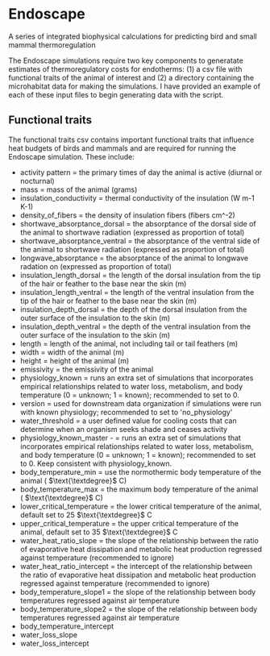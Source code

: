 # Endoscape
A series of integrated biophysical calculations for predicting bird and small mammal thermoregulation

The Endoscape simulations require two key components to generatate estimates of thermoregulatory costs for endotherms: (1) a csv file with functional traits of the animal of interest and (2) a directory containing the microhabitat data for making the simulations. I have provided an example of each of these input files to begin generating data with the script.

## Functional traits
The functional traits csv contains  important functional traits that influence heat budgets of birds and mammals and are required for running the Endoscape simulation. These include:

- activity pattern = the primary times of day the animal is active (diurnal or nocturnal)
- mass = mass of the animal (grams)
- insulation_conductivity = thermal conductivity of the insulation (W m-1 K-1)
- density_of_fibers = the density of insulation fibers (fibers cm^-2)
- shortwave_absorptance_dorsal = the absorptance of the dorsal side of the animal to shortwave radiation (expressed as proportion of total)
- shortwave_absorptance_ventral = the absorptance of the ventral side of the animal to shortwave radiation (expressed as proportion of total)
- longwave_absorptance = the absorptance of the animal to longwave radation on (expressed as proportion of total)
- insulation_length_dorsal = the length of the dorsal insulation from the tip of the hair or feather to the base near the skin (m)
- insulation_length_ventral = the length of the ventral insulation from the tip of the hair or feather to the base near the skin (m)
- insulation_depth_dorsal = the depth of the dorsal insulation from the outer surface of the insulation to the skin (m)
- insulation_depth_ventral = the depth of the ventral insulation from the outer surface of the insulation to the skin (m)
- length = length of the animal, not including tail or tail feathers (m)
- width = width of the animal (m)
- height = height of the animal (m)
- emissivity = the emissivity of the animal
- physiology_known = runs an extra set of simulations that incorporates empirical relationships related to water loss, metabolism, and body temperature (0 = unknown; 1 = known); recommended to set to 0.
- version = used for downstream data organization if simulations were run with known physiology; recommended to set to 'no_physiology'
- water_threshold = a user defined value for cooling costs that can determine when an organism seeks shade and ceases activity
- physiology_known_master - = runs an extra set of simulations that incorporates empirical relationships related to water loss, metabolism, and body temperature (0 = unknown; 1 = known); recommended to set to 0. Keep consistent with physiology_known.
- body_temperature_min = use the normothermic body temperature of the animal ( $\text{\textdegree}$ C)
- body_temperature_max  = the maximum body temperature of the animal ( $\text{\textdegree}$ C)
- lower_critical_temperature = the lower critical temperature of the animal, default set to 25 $\text{\textdegree}$ C
- upper_critical_temperature = the upper critical temperature of the animal, default set to 35 $\text{\textdegree}$ C
- water_heat_ratio_slope = the slope of the relationship between the ratio of evaporative heat dissipation and metabolic heat production regressed against temperature (recommended to ignore)
- water_heat_ratio_intercept = the intercept of the relationship between the ratio of evaporative heat dissipation and metabolic heat production regressed against temperature (recommended to ignore)
- body_temperature_slope1 = the slope of the relationship between body temperatures regressed against air temperature
- body_temperature_slope2 = the slope of the relationship between body temperatures regressed against air temperature
- body_temperature_intercept
- water_loss_slope 
- water_loss_intercept

